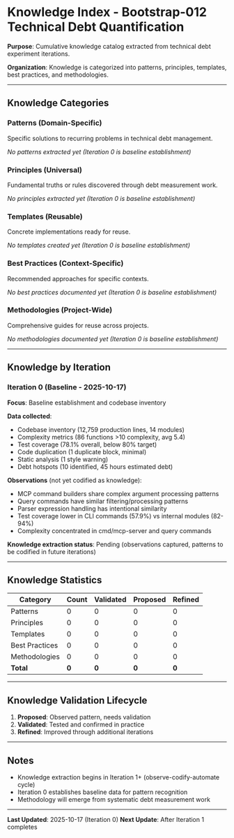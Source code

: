 # Knowledge Index - Bootstrap-012 Technical Debt Quantification

**Purpose**: Cumulative knowledge catalog extracted from technical debt experiment iterations.

**Organization**: Knowledge is categorized into patterns, principles, templates, best practices, and methodologies.

---

## Knowledge Categories

### Patterns (Domain-Specific)
Specific solutions to recurring problems in technical debt management.

*No patterns extracted yet (Iteration 0 is baseline establishment)*

### Principles (Universal)
Fundamental truths or rules discovered through debt measurement work.

*No principles extracted yet (Iteration 0 is baseline establishment)*

### Templates (Reusable)
Concrete implementations ready for reuse.

*No templates created yet (Iteration 0 is baseline establishment)*

### Best Practices (Context-Specific)
Recommended approaches for specific contexts.

*No best practices documented yet (Iteration 0 is baseline establishment)*

### Methodologies (Project-Wide)
Comprehensive guides for reuse across projects.

*No methodologies documented yet (Iteration 0 is baseline establishment)*

---

## Knowledge by Iteration

### Iteration 0 (Baseline - 2025-10-17)
**Focus**: Baseline establishment and codebase inventory

**Data collected**:
- Codebase inventory (12,759 production lines, 14 modules)
- Complexity metrics (86 functions >10 complexity, avg 5.4)
- Test coverage (78.1% overall, below 80% target)
- Code duplication (1 duplicate block, minimal)
- Static analysis (1 style warning)
- Debt hotspots (10 identified, 45 hours estimated debt)

**Observations** (not yet codified as knowledge):
- MCP command builders share complex argument processing patterns
- Query commands have similar filtering/processing patterns
- Parser expression handling has intentional similarity
- Test coverage lower in CLI commands (57.9%) vs internal modules (82-94%)
- Complexity concentrated in cmd/mcp-server and query commands

**Knowledge extraction status**: Pending (observations captured, patterns to be codified in future iterations)

---

## Knowledge Statistics

| Category | Count | Validated | Proposed | Refined |
|----------|-------|-----------|----------|---------|
| Patterns | 0 | 0 | 0 | 0 |
| Principles | 0 | 0 | 0 | 0 |
| Templates | 0 | 0 | 0 | 0 |
| Best Practices | 0 | 0 | 0 | 0 |
| Methodologies | 0 | 0 | 0 | 0 |
| **Total** | **0** | **0** | **0** | **0** |

---

## Knowledge Validation Lifecycle

1. **Proposed**: Observed pattern, needs validation
2. **Validated**: Tested and confirmed in practice
3. **Refined**: Improved through additional iterations

---

## Notes

- Knowledge extraction begins in Iteration 1+ (observe-codify-automate cycle)
- Iteration 0 establishes baseline data for pattern recognition
- Methodology will emerge from systematic debt measurement work

---

**Last Updated**: 2025-10-17 (Iteration 0)
**Next Update**: After Iteration 1 completes
